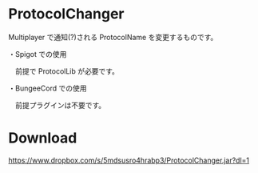 # ProtocolChanger
Multiplayer で通知(?)される ProtocolName を変更するものです。
 
・Spigot での使用

　前提で ProtocolLib が必要です。
 
・BungeeCord での使用

　前提プラグインは不要です。
 
# Download
 https://www.dropbox.com/s/5mdsusro4hrabp3/ProtocolChanger.jar?dl=1
